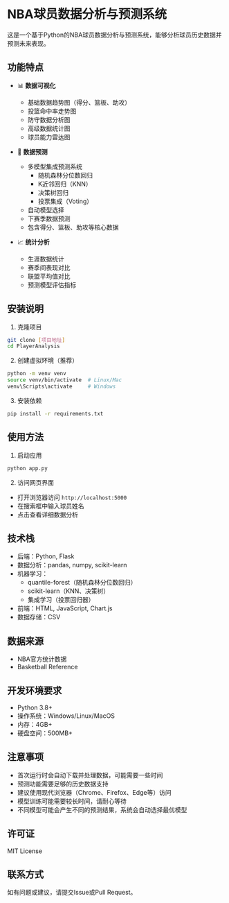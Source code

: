 # NBA球员数据分析与预测系统

这是一个基于Python的NBA球员数据分析与预测系统，能够分析球员历史数据并预测未来表现。

## 功能特点

- 📊 **数据可视化**
  - 基础数据趋势图（得分、篮板、助攻）
  - 投篮命中率走势图
  - 防守数据分析图
  - 高级数据统计图
  - 球员能力雷达图

- 🔮 **数据预测**
  - 多模型集成预测系统
    - 随机森林分位数回归
    - K近邻回归（KNN）
    - 决策树回归
    - 投票集成（Voting）
  - 自动模型选择
  - 下赛季数据预测
  - 包含得分、篮板、助攻等核心数据

- 📈 **统计分析**
  - 生涯数据统计
  - 赛季间表现对比
  - 联盟平均值对比
  - 预测模型评估指标

## 安装说明

1. 克隆项目
```bash
git clone [项目地址]
cd PlayerAnalysis
```

2. 创建虚拟环境（推荐）
```bash
python -m venv venv
source venv/bin/activate  # Linux/Mac
venv\Scripts\activate     # Windows
```

3. 安装依赖
```bash
pip install -r requirements.txt
```

## 使用方法

1. 启动应用
```bash
python app.py
```

2. 访问网页界面
- 打开浏览器访问 `http://localhost:5000`
- 在搜索框中输入球员姓名
- 点击查看详细数据分析

## 技术栈

- 后端：Python, Flask
- 数据分析：pandas, numpy, scikit-learn
- 机器学习：
  - quantile-forest（随机森林分位数回归）
  - scikit-learn（KNN、决策树）
  - 集成学习（投票回归器）
- 前端：HTML, JavaScript, Chart.js
- 数据存储：CSV

## 数据来源

- NBA官方统计数据
- Basketball Reference

## 开发环境要求

- Python 3.8+
- 操作系统：Windows/Linux/MacOS
- 内存：4GB+
- 硬盘空间：500MB+

## 注意事项

- 首次运行时会自动下载并处理数据，可能需要一些时间
- 预测功能需要足够的历史数据支持
- 建议使用现代浏览器（Chrome、Firefox、Edge等）访问
- 模型训练可能需要较长时间，请耐心等待
- 不同模型可能会产生不同的预测结果，系统会自动选择最优模型

## 许可证

MIT License

## 联系方式

如有问题或建议，请提交Issue或Pull Request。 